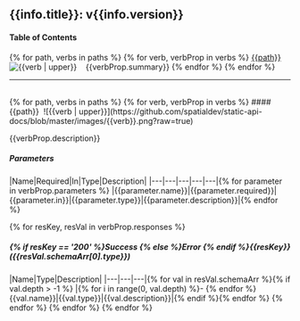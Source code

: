 ## {{info.title}}: v{{info.version}}
#### Table of Contents
{% for path, verbs in paths %}
{% for verb, verbProp in verbs %}
[{{path}}](#{{path}}_{{verb}})&nbsp;&nbsp;![{{verb | upper}}](https://github.com/spatialdev/static-api-docs/blob/master/images/{{verb}}.png?raw=true)&nbsp;&nbsp;&nbsp;&nbsp;{{verbProp.summary}}
{% endfor %}
{% endfor %}

***
<br/>
{% for path, verbs in paths %}
{% for verb, verbProp in verbs %}
#### <a id="{{path}}_{{verb}}">{{path}}</a>&nbsp;&nbsp;![{{verb | upper}}](https://github.com/spatialdev/static-api-docs/blob/master/images/{{verb}}.png?raw=true)

{{verbProp.description}}

##### Parameters
|Name|Required|In|Type|Description|
|---|---|---|---|---|{% for parameter in verbProp.parameters %}
|{{parameter.name}}|{{parameter.required}}|{{parameter.in}}|{{parameter.type}}|{{parameter.description}}|{% endfor %}

{% for resKey, resVal in verbProp.responses %}
##### {% if resKey == '200' %}Success {% else %}Error {% endif %}{{resKey}} ({{resVal.schemaArr[0].type}})
|Name|Type|Description|
|---|---|---|{% for val in resVal.schemaArr %}{% if val.depth > -1 %}
|{% for i in range(0, val.depth) %}-&nbsp;{% endfor %}{{val.name}}|{{val.type}}|{{val.description}}|{% endif %}{% endfor %}
{% endfor %}
{% endfor %}
{% endfor %}
